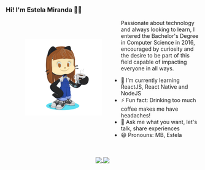 ### Hi! I'm Estela Miranda 👋🏼

<img align="left" hspace="50" vspace="50" width="200" height="200" src="https://github.com/Estelamb/Estelamb/blob/master/myoctocat.png">


Passionate about technology and always looking to learn, I entered the Bachelor's Degree in Computer Science in 2016, encouraged by curiosity and the desire to be part of this field capable of impacting everyone in all ways.

- 🌱 I’m currently learning ReactJS, React Native and NodeJS
- ⚡ Fun fact: Drinking too much coffee makes me have headaches!
- 💬 Ask me what you want, let's talk, share experiences
- 😄 Pronouns: MB, Estela

<div align="center">
<br>
<br>
<a href="https://github.com/anuraghazra/github-readme-stats">
  <img align="center" src="https://github-readme-stats.vercel.app/api?username=estelamb&show_icons=true&count_private=true&layout=compact&hide=stars&include_all_commits=true&theme=dracula" />
</a>
<a href="https://github.com/anuraghazra/convoychat">
  <img align="center" src="https://github-readme-stats.vercel.app/api/top-langs/?username=estelamb&layout=compact&theme=dracula" />
</a>




</div>

<!--

- 🔭 I’m currently working on ...
- 🌱 I’m currently learning ...
- 👯 I’m looking to collaborate on ...
- 🤔 I’m looking for help with ...
- 💬 Ask me about ...
- 📫 How to reach me: ...
- 😄 Pronouns: ...
- ⚡ Fun fact: ...
-->
